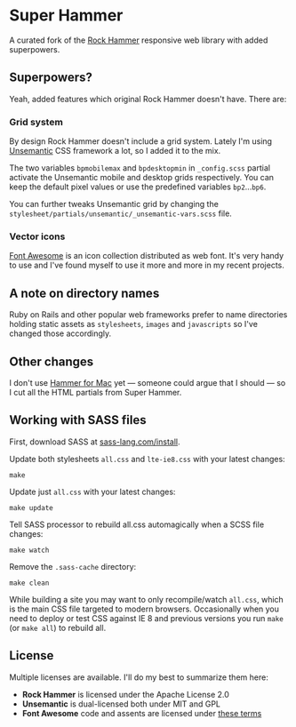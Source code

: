 Super Hammer
============

A curated fork of the [Rock Hammer][r] responsive web library with added superpowers. 


## Superpowers?
Yeah, added features which original Rock Hammer doesn't have. There are:


### Grid system
By design Rock Hammer doesn't include a grid system. Lately I'm using [Unsemantic][u] CSS framework a lot, so I added it to the mix. 

The two variables `bpmobilemax` and `bpdesktopmin` in `_config.scss` partial activate the Unsemantic mobile and desktop grids respectively. You can keep the default pixel values or use the predefined variables `bp2`...`bp6`.

You can further tweaks Unsemantic grid by changing the `stylesheet/partials/unsemantic/_unsemantic-vars.scss` file. 

### Vector icons
[Font Awesome][fa] is an icon collection distributed as web font. It's very handy to use and I've found myself to use it more and more in my recent projects.


## A note on directory names
Ruby on Rails and other popular web frameworks prefer to name directories holding static assets as `stylesheets`, `images` and `javascripts` so I've changed those accordingly.


## Other changes
I don't use [Hammer for Mac][h] yet — someone could argue that I should — so I cut all the HTML partials from Super Hammer. 


## Working with SASS files

First, download SASS at [sass-lang.com/install](http://sass-lang.com/install).

Update both stylesheets `all.css` and `lte-ie8.css` with your latest changes:
  
    make

Update just `all.css` with your latest changes:
  
    make update
  
Tell SASS processor to rebuild all.css automagically when a SCSS file changes:
  
    make watch
  
Remove the `.sass-cache` directory:

    make clean

While building a site you may want to only recompile/watch `all.css`, which is the main CSS file targeted to modern browsers. Occasionally when you need to deploy or test CSS against IE 8 and previous versions you run `make` (or `make all`) to rebuild all.


## License

Multiple licenses are available. I'll do my best to summarize them here:

* **Rock Hammer** is licensed under the Apache License 2.0
* **Unsemantic** is dual-licensed both under MIT and GPL
* **Font Awesome** code and assents are licensed under [these terms](http://fortawesome.github.io/Font-Awesome/license/)


[r]: http://malarkey.github.io/Rock-Hammer/
[u]: http://unsemantic.com/
[fa]: http://fortawesome.github.io/Font-Awesome/
[h]: http://hammerformac.com/